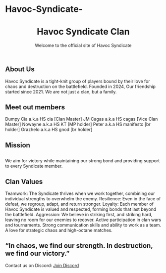 # Havoc-Syndicate- 
 </head> 
 <body> 
  <header> 
   <h1>Havoc Syndicate Clan</h1> 
   <p>Welcome to the official site of Havoc Syndicate</p> 
  </header> 
  <div class="container"> 
   <div class="section"> 
    <h2>About Us</h2> 
    <p>Havoc Syndicate is a tight-knit group of players bound by their love for chaos and destruction on the battlefield. Founded in 2024, Our friendship started since 2021. We are not just a clan, but a family.</p> 
   </div> 
   <div class="section"> 
    <h2>Meet out members</h2> 
    <p>Dumpy Cia a.k.a HS cia [Clan Master] JM Cagas a.k.a HS cagas [Vice Clan Master] Nowayne a.k.a HS KT [MP holder] Peter a.k.a HS manifesto [br holder] Grazhelo a.k.a HS gnod [br holder] </p> 
    <h2>Mission</h2> 
    <h2> </h2> 
   </div>We aim for victory while maintaining our strong bond and providing support to every Syndicate member. 
   <p> </p> 
   <h2>Clan Values</h2> Teamwork: The Syndicate thrives when we work together, combining our individual strengths to overwhelm the enemy. Resilience: Even in the face of defeat, we regroup, adapt, and return stronger. Loyalty: Each member of Havoc Syndicate is valued and respected, forming bonds that last beyond the battlefield. Aggression: We believe in striking first, and striking hard, leaving no room for our enemies to recover. Active participation in clan wars and tournaments. Strong communication skills and ability to work as a team. A love for strategic chaos and high-octane matches. 
   <p></p> 
   <h2>“In chaos, we find our strength. In destruction, we find our victory.”</h2> 
   <footer> 
    <p>Contact us on Discord: <a href="https://discord.gg/C4RbdJTt" target="_blank">Join Discord</a></p> 
   </footer> 
  </div> 
  <img> 
 </body>
</html>


